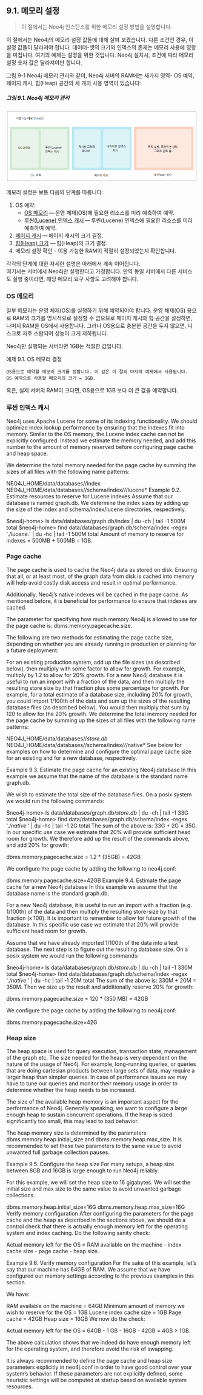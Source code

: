 ## 9.1. 메모리 설정
> 이 절에서는 Neo4j 인스턴스를 위한 메모리 설정 방법을 설명합니다.  

<span class="glyphicon glyphicon-info-sign" aria-hidden="true"> </span> 이 절에서는 Neo4j의 메모리 설정 값들에 대해 살펴 보겠습니다. 다른 조건인 경우, 이 설정 값들이 달라져야 합니다. 데이터-셋의 크기와 인덱스의 존재는 메모리 사용에 영향을 미칩니다. 여기의 예제는 설명을 위한 것입니다. Neo4j 설치시, 조건에 따라 메모리 설정 숫자 값은 달라져야만 합니다.  

그림 9-1 Neo4j 메모리 관리와 같이, Neo4j 서버의 RAM에는 세가지 영역- OS 예약, 페이지 캐시, 힙(Heap) 공간의 세 개의 사용 영역이 있습니다:  
##### 그림 9.1. Neo4j 메모리 관리
![](./9_1.png)

메모리 설정은 보통 다음의 단계를 따릅니다:

1. OS 예약:  
   * [OS 메모리](#os-메모리) — 운영 체제(OS)에 필요한 리소스를 미리 예측하여 예약.
   * [루씬(Lucene) 인덱스 캐시](#루씬-인덱스-캐시) — 루씬(Lucene) 인덱스에 필요한 리소스를 미리 예측하여 예약.
2. [페이지 캐시](#page-cache) — 페이지 캐시의 크기 결정.
3. [힙(Heap) 크기](#heap-size) — 힙(Heap)의 크기 결정.
4. 메모리 설정 확인 - 이용 가능한 RAM이 적절히 설정되었는지 확인합니다.   

각각의 단계에 대한 자세한 설명은 아래에서 계속 이어집니다.  
여기서는 서버에서 Neo4j만 실행한다고 가정합니다. 만약 동일 서버에서 다른 서비스도 실행 중이라면, 해당 메모리 요구 사항도 고려해야 합니다.

### OS 메모리
일부 메모리는 운영 체제(OS)를 실행하기 위해 예약되어야 합니다. 운영 체제(OS) 용으로 RAM의 크기를 명시적으로 설정할 수 없으므로 페이지 캐시와 힙 공간을 설정하면, 나머지 RAM을 OS에서 사용합니다. 그러나 OS용으로 충분한 공간을 두지 않으면, 디스크로 자주 스왑되어 성능이 크게 저하됩니다.

Neo4j만 실행되는 서버라면 1GB는 적절한 값입니다.

예제 9.1. OS 메모리 결정
```
OS용으로 예약할 메모리 크기를 정합니다. 이 값은 이 절의 마지막 예제에서 사용됩니다.
OS 예약으로 사용할 메모리의 크기 = 1GB.
```
혹은, 실제 서버의 RAM이 크다면, OS용으로 1GB 보다 더 큰 값을 예약합니다.

### 루씬 인덱스 캐시
Neo4j uses Apache Lucene for some of its indexing functionality. We should optimize index lookup performance by ensuring that the indexes fit into memory. Similar to the OS memory, the Lucene index cache can not be explicitly configured. Instead we estimate the memory needed, and add this number to the amount of memory reserved before configuring page cache and heap space.

We determine the total memory needed for the page cache by summing the sizes of all files with the following name patterns:

NEO4J_HOME/data/databases/<database-name>/index
NEO4J_HOME/data/databases/<database-name>/schema/index/*/*/lucene*
Example 9.2. Estimate resources to reserve for Lucene indexes
Assume that our database is named graph.db. We determine the index sizes by adding up the size of the index and schema/index/lucene directories, respectively.

$neo4j-home> ls data/databases/graph.db/index | du -ch | tail -1
500M    total
$neo4j-home> find data/databases/graph.db/schema/index -regex '.*/lucene.*' | du -hc | tail -1
500M    total
Amount of memory to reserve for indexes = 500MB + 500MB = 1GB.

### Page cache
The page cache is used to cache the Neo4j data as stored on disk. Ensuring that all, or at least most, of the graph data from disk is cached into memory will help avoid costly disk access and result in optimal performance.

Additionally, Neo4j’s native indexes will be cached in the page cache. As mentioned before, it is beneficial for performance to ensure that indexes are cached.

The parameter for specifying how much memory Neo4j is allowed to use for the page cache is: dbms.memory.pagecache.size.

The following are two methods for estimating the page cache size, depending on whether you are already running in production or planning for a future deployment:

For an existing production system, add up the file sizes (as described below), then multiply with some factor to allow for growth. For example, multiply by 1.2 to allow for 20% growth.
For a new Neo4j database it is useful to run an import with a fraction of the data, and then multiply the resulting store size by that fraction plus some percentage for growth. For example, for a total estimate of a database size, including 20% for growth, you could import 1/100th of the data and sum up the sizes of the resulting database files (as described below). You would then multiply that sum by 120 to allow for the 20% growth.
We determine the total memory needed for the page cache by summing up the sizes of all files with the following name patterns:

NEO4J_HOME/data/databases/<database-name>/*store.db*
NEO4J_HOME/data/databases/<database-name>/schema/index/*/*/native*
See below for examples on how to determine and configure the optimal page cache size for an existing and for a new database, respectively.

Example 9.3. Estimate the page cache for an existing Neo4j database
In this example we assume that the name of the database is the standard name graph.db.

We wish to estimate the total size of the database files. On a posix system we would run the following commands:

$neo4j-home> ls data/databases/graph.db/*store.db* | du -ch | tail -1
33G total
$neo4j-home> find data/databases/graph.db/schema/index -regex '.*/native.*' | du -hc | tail -1
2G  total
The sum of the above is: 33G + 2G = 35G. In our specific use case we estimate that 20% will provide sufficient head room for growth. We therefore add up the result of the commands above, and add 20% for growth:

dbms.memory.pagecache.size = 1.2 * (35GB) =  42GB

We configure the page cache by adding the following to neo4j.conf:

dbms.memory.pagecache.size=42GB
Example 9.4. Estimate the page cache for a new Neo4j database
In this example we assume that the database name is the standard graph.db.

For a new Neo4j database, it is useful to run an import with a fraction (e.g. 1/100th) of the data and then multiply the resulting store-size by that fraction (x 100). It is important to remember to allow for future growth of the database. In this specific use case we estimate that 20% will provide sufficient head room for growth.

Assume that we have already imported 1/100th of the data into a test database. The next step is to figure out the resulting database size. On a posix system we would run the following commands:

$neo4j-home> ls data/databases/graph.db/*store.db* | du -ch | tail -1
330M total
$neo4j-home> find data/databases/graph.db/schema/index -regex '.*/native.*' | du -hc | tail -1
20M total
The sum of the above is: 330M + 20M = 350M. Then we size up the result and additionally reserve 20% for growth:

dbms.memory.pagecache.size = 120 * (350 MB) =  42GB

We configure the page cache by adding the following to neo4j.conf:

dbms.memory.pagecache.size=42G
### Heap size
The heap space is used for query execution, transaction state, management of the graph etc. The size needed for the heap is very dependent on the nature of the usage of Neo4j. For example, long-running queries, or queries that are doing cartesian products between large sets of data, may require a larger heap than simpler queries. In case of performance issues we may have to tune our queries and monitor their memory usage in order to determine whether the heap needs to be increased.

The size of the available heap memory is an important aspect for the performance of Neo4j. Generally speaking, we want to configure a large enough heap to sustain concurrent operations. If the heap is sized significantly too small, this may lead to bad behavior.

The heap memory size is determined by the parameters dbms.memory.heap.initial_size and dbms.memory.heap.max_size. It is recommended to set these two parameters to the same value to avoid unwanted full garbage collection pauses.

Example 9.5. Configure the heap size
For many setups, a heap size between 8GB and 16GB is large enough to run Neo4j reliably.

For this example, we will set the heap size to 16 gigabytes. We will set the initial size and max size to the same value to avoid unwanted garbage collections.

dbms.memory.heap.initial_size=16G
dbms.memory.heap.max_size=16G
Verify memory configuration
After configuring the parameters for the page cache and the heap as described in the sections above, we should do a control check that there is actually enough memory left for the operating system and index caching. Do the following sanity check:

Actual memory left for the OS = RAM available on the machine - index cache size - page cache - heap size.

Example 9.6. Verify memory configuration
For the sake of this example, let’s say that our machine has 64GB of RAM. We assume that we have configured our memory settings according to the previous examples in this section.

We have:

RAM available on the machine = 64GB
Minimum amount of memory we wish to reserve for the OS = 1GB
Lucene index cache size = 1GB
Page cache = 42GB
Heap size = 16GB
We now do the check:

Actual memory left for the OS = 64GB - 1 GB - 16GB - 42GB = 4GB > 1GB.

The above calculation shows that we indeed do have enough memory left for the operating system, and therefore avoid the risk of swapping.

It is always recommended to define the page cache and heap size parameters explicitly in neo4j.conf in order to have good control over your system’s behavior. If these parameters are not explicitly defined, some heuristic settings will be computed at startup based on available system resources.
